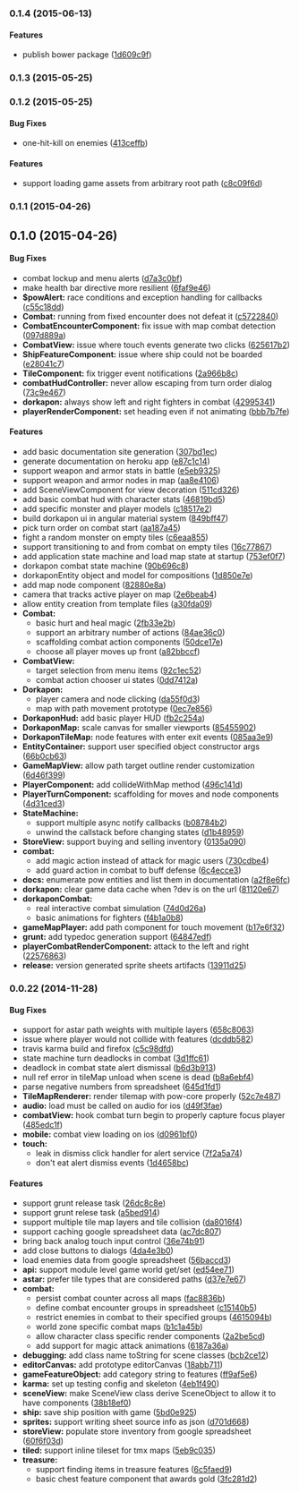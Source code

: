 <a name="0.1.4"></a>
### 0.1.4 (2015-06-13)


#### Features

* publish bower package ([1d609c9f](http://github.com/justindujardin/pow2/commit/1d609c9f7045a4dabf848deecf0fd1978836353f))


<a name="0.1.3"></a>
### 0.1.3 (2015-05-25)


<a name="0.1.2"></a>
### 0.1.2 (2015-05-25)


#### Bug Fixes

* one-hit-kill on enemies ([413ceffb](http://github.com/justindujardin/pow2/commit/413ceffb3c3b5a02e2921a6a55ab8d3f944a79c7))


#### Features

* support loading game assets from arbitrary root path ([c8c09f6d](http://github.com/justindujardin/pow2/commit/c8c09f6d1cabf0b4f5f08c16c5fd27aa6d1db08a))


<a name="0.1.1"></a>
### 0.1.1 (2015-04-26)


<a name="0.1.0"></a>
## 0.1.0 (2015-04-26)


#### Bug Fixes

* combat lockup and menu alerts ([d7a3c0bf](http://github.com/justindujardin/pow2/commit/d7a3c0bf14db1fecb48656492305761363766a24))
* make health bar directive more resilient ([6faf9e46](http://github.com/justindujardin/pow2/commit/6faf9e46146f5bd583cfcdb55557456981aab526))
* **$powAlert:** race conditions and exception handling for callbacks ([c55c18dd](http://github.com/justindujardin/pow2/commit/c55c18dd05098b7789396bd4f23e5ba17a44551d))
* **Combat:** running from fixed encounter does not defeat it ([c5722840](http://github.com/justindujardin/pow2/commit/c5722840c8194dc1ea62702bc578332ab9f69132))
* **CombatEncounterComponent:** fix issue with map combat detection ([097d889a](http://github.com/justindujardin/pow2/commit/097d889ad34f36310a8d959403a028d8a4bd8e65))
* **CombatView:** issue where touch events generate two clicks ([625617b2](http://github.com/justindujardin/pow2/commit/625617b216ce283ea4bb5901a6b3cc5fbcd6e847))
* **ShipFeatureComponent:** issue where ship could not be boarded ([e28041c7](http://github.com/justindujardin/pow2/commit/e28041c70299592985ba04164282f4ee0a32c6d9))
* **TileComponent:** fix trigger event notifications ([2a966b8c](http://github.com/justindujardin/pow2/commit/2a966b8ca4f7e2267afe1e0c7f8c0c4354cf59ae))
* **combatHudController:** never allow escaping from turn order dialog ([73c9e467](http://github.com/justindujardin/pow2/commit/73c9e4672b5d000ce55b32bdfe327f25dafa71d8))
* **dorkapon:** always show left and right fighters in combat ([42995341](http://github.com/justindujardin/pow2/commit/42995341c0634b520071df7d458b603a16d37246))
* **playerRenderComponent:** set heading even if not animating ([bbb7b7fe](http://github.com/justindujardin/pow2/commit/bbb7b7fec244d439e5c612ef0f30207a73f01eb1))


#### Features

* add basic documentation site generation ([307bd1ec](http://github.com/justindujardin/pow2/commit/307bd1ecc1587c2970c0d2c2aa408f720b149f63))
* generate documentation on heroku app ([e87c1c14](http://github.com/justindujardin/pow2/commit/e87c1c1444f62dbe39a210821466447d568e33d4))
* support weapon and armor stats in battle ([e5eb9325](http://github.com/justindujardin/pow2/commit/e5eb9325bfb89a62e4284ac02dcad8e957cc1c89))
* support weapon and armor nodes in map ([aa8e4106](http://github.com/justindujardin/pow2/commit/aa8e41063e371660415b1021f79fbf2d786c3af1))
* add SceneViewComponent for view decoration ([511cd326](http://github.com/justindujardin/pow2/commit/511cd3269abaf69efa791746d9d3d3386d77992f))
* add basic combat hud with character stats ([46819bd5](http://github.com/justindujardin/pow2/commit/46819bd5b665b8d87b7ee47723dbc957d856d469))
* add specific monster and player models ([c18517e2](http://github.com/justindujardin/pow2/commit/c18517e24d5e59bbd344234d80b72d20126a7e5b))
* build dorkapon ui in angular material system ([849bff47](http://github.com/justindujardin/pow2/commit/849bff4713b1f4e4e8f8a6e19c0449b55a6a8091))
* pick turn order on combat start ([aa187a45](http://github.com/justindujardin/pow2/commit/aa187a45a2209d21ace13b8ea8468ccf4dfecb0f))
* fight a random monster on empty tiles ([c6eaa855](http://github.com/justindujardin/pow2/commit/c6eaa855ec4a4e153270b7e0472372019c0b4f0a))
* support transitioning to and from combat on empty tiles ([16c77867](http://github.com/justindujardin/pow2/commit/16c7786758be1a590f9bd43acc16d9c6a72a18ee))
* add application state machine and load map state at startup ([753ef0f7](http://github.com/justindujardin/pow2/commit/753ef0f75c1f0274c9b604cccd483438ccabd850))
* dorkapon combat state machine ([90b696c8](http://github.com/justindujardin/pow2/commit/90b696c884476502ab3e0b75c805709415d79580))
* dorkaponEntity object and model for compositions ([1d850e7e](http://github.com/justindujardin/pow2/commit/1d850e7e49203a379c3ca446722b03a11f7c50a7))
* add map node component ([82880e8a](http://github.com/justindujardin/pow2/commit/82880e8a6dd860547f43f7cee317f83891023f87))
* camera that tracks active player on map ([2e6beab4](http://github.com/justindujardin/pow2/commit/2e6beab49b77b3a372b8478c4b6aabe7a8f800cc))
* allow entity creation from template files ([a30fda09](http://github.com/justindujardin/pow2/commit/a30fda097088226c2c480b3a1a90f08e78da55a6))
* **Combat:**
  * basic hurt and heal magic ([2fb33e2b](http://github.com/justindujardin/pow2/commit/2fb33e2b5c550832b9490f877b42853166a3459f))
  * support an arbitrary number of actions ([84ae36c0](http://github.com/justindujardin/pow2/commit/84ae36c09456f571622a5913e4d75bedc434273b))
  * scaffolding combat action components ([50dce17e](http://github.com/justindujardin/pow2/commit/50dce17e3b0692aabc1f83238f79b0c73510efe5))
  * choose all player moves up front ([a82bbccf](http://github.com/justindujardin/pow2/commit/a82bbccf7bb828f73d5df70293fabc9c52bb97f4))
* **CombatView:**
  * target selection from menu items ([92c1ec52](http://github.com/justindujardin/pow2/commit/92c1ec52e92df8b2ad3f52207f21fa6369e1d5ef))
  * combat action chooser ui states ([0dd7412a](http://github.com/justindujardin/pow2/commit/0dd7412a7384d6ff5529796f5d1bbd04a38249d8))
* **Dorkapon:**
  * player camera and node clicking ([da55f0d3](http://github.com/justindujardin/pow2/commit/da55f0d36b312f36447478265f6d9f42857c56fb))
  * map with path movement prototype ([0ec7e856](http://github.com/justindujardin/pow2/commit/0ec7e8563d87c75e162d9a455d194fc690a83f2a))
* **DorkaponHud:** add basic player HUD ([fb2c254a](http://github.com/justindujardin/pow2/commit/fb2c254a0bfef2f550ec5291ce90d0232e3880e2))
* **DorkaponMap:** scale canvas for smaller viewports ([85455902](http://github.com/justindujardin/pow2/commit/85455902392e7b28a45f30f69780907c1de53bfc))
* **DorkaponTileMap:** node features with enter exit events ([085aa3e9](http://github.com/justindujardin/pow2/commit/085aa3e9d010a1c3c1e92f8afa139e9ff0645c29))
* **EntityContainer:** support user specified object constructor args ([66b0cb63](http://github.com/justindujardin/pow2/commit/66b0cb634d2c2bc93ba839762bdb506cd050306d))
* **GameMapView:** allow path target outline render customization ([6d46f399](http://github.com/justindujardin/pow2/commit/6d46f39951a4cbb72dbc874fae5a4f18b7bebc84))
* **PlayerComponent:** add collideWithMap method ([496c141d](http://github.com/justindujardin/pow2/commit/496c141d9a65779162e527095be578651e7c05a1))
* **PlayerTurnComponent:** scaffolding for moves and node components ([4d31ced3](http://github.com/justindujardin/pow2/commit/4d31ced3b92bf99e4998234473e55c853ef87bb1))
* **StateMachine:**
  * support multiple async notify callbacks ([b08784b2](http://github.com/justindujardin/pow2/commit/b08784b256d459125e268cb36fab49fb02e0c958))
  * unwind the callstack before changing states ([d1b48959](http://github.com/justindujardin/pow2/commit/d1b48959f935730f56e2fc421f62b710f3de9639))
* **StoreView:** support buying and selling inventory ([0135a090](http://github.com/justindujardin/pow2/commit/0135a09012f816b409921cb240a36d998050eb52))
* **combat:**
  * add magic action instead of attack for magic users ([730cdbe4](http://github.com/justindujardin/pow2/commit/730cdbe44ee0d179d57101b28342bd54cb3168dc))
  * add guard action in combat to buff defense ([6c4ecce3](http://github.com/justindujardin/pow2/commit/6c4ecce30ae32c31aa5aa8d03d253b1902166dca))
* **docs:** enumerate pow entities and list them in documentation ([a2f8e6fc](http://github.com/justindujardin/pow2/commit/a2f8e6fc69d96365fe2f137ed8ffd73680a7be84))
* **dorkapon:** clear game data cache when ?dev is on the url ([81120e67](http://github.com/justindujardin/pow2/commit/81120e671ad3f08de94887c59d0adc4586cfa65f))
* **dorkaponCombat:**
  * real interactive combat simulation ([74d0d26a](http://github.com/justindujardin/pow2/commit/74d0d26acc7b9aae44f08da519ec9080426c2cde))
  * basic animations for fighters ([f4b1a0b8](http://github.com/justindujardin/pow2/commit/f4b1a0b8129fe308b7dcd87f9fd231499dbc3249))
* **gameMapPlayer:** add path component for touch movement ([b17e6f32](http://github.com/justindujardin/pow2/commit/b17e6f32cdf6c4f9b3f68a369d6e704b603a0e24))
* **grunt:** add typedoc generation support ([64847edf](http://github.com/justindujardin/pow2/commit/64847edf54197e7b023c6feb708f0d579d7c761e))
* **playerCombatRenderComponent:** attack to the left and right ([22576863](http://github.com/justindujardin/pow2/commit/2257686368dbade5e79449da986af6788483c6ae))
* **release:** version generated sprite sheets artifacts ([13911d25](http://github.com/justindujardin/pow2/commit/13911d2547490fb27bca873f8abe809edc3f1441))


<a name="0.0.22"></a>
### 0.0.22 (2014-11-28)


#### Bug Fixes

* support for astar path weights with multiple layers ([658c8063](http://github.com/justindujardin/pow2/commit/658c8063542ada06e4068aa908daa94985899213))
* issue where player would not collide with features ([dcddb582](http://github.com/justindujardin/pow2/commit/dcddb582d7725750c0d66de5199041f851af4104))
* travis karma build and firefox ([c5c98dfd](http://github.com/justindujardin/pow2/commit/c5c98dfd3727c688c978d31fbe7ce7cd76c5caf7))
* state machine turn deadlocks in combat ([3d1ffc61](http://github.com/justindujardin/pow2/commit/3d1ffc616dfeb713aa93f8d5b1eea286deda36c5))
* deadlock in combat state alert dismissal ([b6d3b913](http://github.com/justindujardin/pow2/commit/b6d3b9134003334d2a9f800d134984bbda876886))
* null ref error in tileMap unload when scene is dead ([b8a6ebf4](http://github.com/justindujardin/pow2/commit/b8a6ebf412604cffd9e9be9128556e414aa8dd25))
* parse negative numbers from spreadsheet ([645d1fd1](http://github.com/justindujardin/pow2/commit/645d1fd187dc59f4f340929d27c2d9c11a0b457d))
* **TileMapRenderer:** render tilemap with pow-core properly ([52c7e487](http://github.com/justindujardin/pow2/commit/52c7e4873100257b4676e355719ddc67485c50cf))
* **audio:** load must be called on audio for ios ([d49f3fae](http://github.com/justindujardin/pow2/commit/d49f3faeed6778ef3b64c1c5f6804f9082ae8c62))
* **combatView:** hook combat turn begin to properly capture focus player ([485edc1f](http://github.com/justindujardin/pow2/commit/485edc1f13cb522928d8c56e3907863aef47cef7))
* **mobile:** combat view loading on ios ([d0961bf0](http://github.com/justindujardin/pow2/commit/d0961bf05fea69badd3e96b30216cec116449ef1))
* **touch:**
  * leak in dismiss click handler for alert service ([7f2a5a74](http://github.com/justindujardin/pow2/commit/7f2a5a74972ef3ecfbfee5fe62178a0455de3507))
  * don't eat alert dismiss events ([1d4658bc](http://github.com/justindujardin/pow2/commit/1d4658bc9b453b0a09de602020c8eae49c0ac3fe))


#### Features

* support grunt release task ([26dc8c8e](http://github.com/justindujardin/pow2/commit/26dc8c8ebc7e8c5a78eaaac89ca5c19f3d3e1148))
* support grunt relese task ([a5bed914](http://github.com/justindujardin/pow2/commit/a5bed9142f1519f1c575051da4a4188aaf829d00))
* support multiple tile map layers and tile collision ([da8016f4](http://github.com/justindujardin/pow2/commit/da8016f4fa0d570d73687a6238762c0a35ddb9e6))
* support caching google spreadsheet data ([ac7dc807](http://github.com/justindujardin/pow2/commit/ac7dc80755b155cde6204e999f4fe5bde679131c))
* bring back analog touch input control ([36e74b91](http://github.com/justindujardin/pow2/commit/36e74b91d89bf2516eb6bf1356d6a21a88df7aa2))
* add close buttons to dialogs ([4da4e3b0](http://github.com/justindujardin/pow2/commit/4da4e3b009ef92d2bacf47d6c95066a0f7e65e57))
* load enemies data from google spreadsheet ([56baccd3](http://github.com/justindujardin/pow2/commit/56baccd3a4b899b91238626c634cdb5356e768fb))
* **api:** support module level game world get/set ([ed54ee71](http://github.com/justindujardin/pow2/commit/ed54ee712dc2c287b5a5948088dc718c3826b26d))
* **astar:** prefer tile types that are considered paths ([d37e7e67](http://github.com/justindujardin/pow2/commit/d37e7e676cd4178cea4db43f3b1cdfaaf36029d1))
* **combat:**
  * persist combat counter across all maps ([fac8836b](http://github.com/justindujardin/pow2/commit/fac8836b3a225324eaec90025fa73fc974a93ae7))
  * define combat encounter groups in spreadsheet ([c15140b5](http://github.com/justindujardin/pow2/commit/c15140b5d46f1de2207efc6e47dfbd7f62920f0f))
  * restrict enemies in combat to their specified groups ([4615094b](http://github.com/justindujardin/pow2/commit/4615094bd6034559c52b350a4896f0673e2aa927))
  * world zone specific combat maps ([b1c1a45b](http://github.com/justindujardin/pow2/commit/b1c1a45bda9fc71af481ebe3e3b831d8770755e2))
  * allow character class specific render components ([2a2be5cd](http://github.com/justindujardin/pow2/commit/2a2be5cdea84611ef9a0552c905667214bbf6a7f))
  * add support for magic attack animations ([6187a36a](http://github.com/justindujardin/pow2/commit/6187a36a41cf6147050322df77ccbbfd7f6ec3ed))
* **debugging:** add class name toString for scene classes ([bcb2ce12](http://github.com/justindujardin/pow2/commit/bcb2ce127c8ad1020172f8fc489a25ae112fd85c))
* **editorCanvas:** add prototype editorCanvas ([18abb711](http://github.com/justindujardin/pow2/commit/18abb711ad09e2db56453c94752f385c5015f7ca))
* **gameFeatureObject:** add category string to features ([ff9af5e6](http://github.com/justindujardin/pow2/commit/ff9af5e6ca003ed2e7e3a4b830b219cc66d58ebf))
* **karma:** set up testing config and skeleton ([4eb1f490](http://github.com/justindujardin/pow2/commit/4eb1f49048ea9fc1a9252296e791fc99105c050a))
* **sceneView:** make SceneView class derive SceneObject to allow it to have components ([38b18ef0](http://github.com/justindujardin/pow2/commit/38b18ef02323e7fb2753b56ac8fb8bb542aed7e7))
* **ship:** save ship position with game ([5bd0e925](http://github.com/justindujardin/pow2/commit/5bd0e9258e813263ba28a9f3451a9eb518601ae0))
* **sprites:** support writing sheet source info as json ([d701d668](http://github.com/justindujardin/pow2/commit/d701d66883c9427cf8ec5e7c697a7f771302536b))
* **storeView:** populate store inventory from google spreadsheet ([60f6f03d](http://github.com/justindujardin/pow2/commit/60f6f03ded9fd40aad94f28e146c61e841c75b5f))
* **tiled:** support inline tileset for tmx maps ([5eb9c035](http://github.com/justindujardin/pow2/commit/5eb9c03598e9de26c65fdb7d3f6531dea756d423))
* **treasure:**
  * support finding items in treasure features ([6c5faed9](http://github.com/justindujardin/pow2/commit/6c5faed9bcfe9d62007cbf57e7e95005fc26263d))
  * basic chest feature component that awards gold ([3fc281d2](http://github.com/justindujardin/pow2/commit/3fc281d258cb746b0670ee961f1d7433ccadd949))


